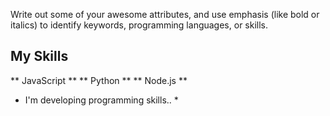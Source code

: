 Write out some of your awesome attributes, and use emphasis (like bold or italics) to identify keywords, programming languages, or skills. 

## My Skills

** JavaScript **
** Python **
** Node.js **
* I'm developing programming skills.. *

